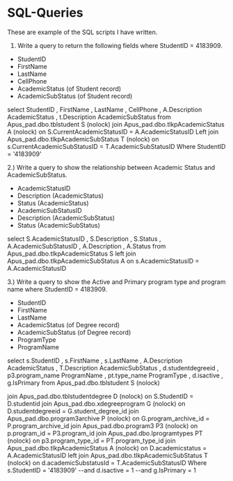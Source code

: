 # SQL-Queries
These are example of the SQL scripts I have written. 
1)	Write a query to return the following fields where StudentID = 4183909.
-	StudentID
-	FirstName
-	LastName
-	CellPhone
-	AcademicStatus (of Student record)
-	AcademicSubStatus (of Student record)

select StudentID
, FirstName
, LastName
, CellPhone
, A.Description AcademicStatus
, t.Description AcademicSubStatus
from Apus_pad.dbo.tblstudent S (nolock)
   join Apus_pad.dbo.tlkpAcademicStatus A (nolock) on S.CurrentAcademicStatusID = A.AcademicStatusID
   Left join Apus_pad.dbo.tlkpAcademicSubStatus T (nolock) on s.CurrentAcademicSubStatusID = T.AcademicSubStatusID
Where StudentID = '4183909'

2.) Write a query to show the relationship between Academic Status and AcademicSubStatus.
-	AcademicStatusID
-	Description  (AcademicStatus)
-	Status (AcademicStatus)
-	AcademicSubStatusID
-	Description (AcademicSubStatus)
-	Status (AcademicSubStatus)

select S.AcademicStatusID
, S.Description
, S.Status
, A.AcademicSubStatusID
, A.Description
, A.Status
from Apus_pad.dbo.tlkpAcademicStatus S
left join Apus_pad.dbo.tlkpAcademicSubStatus A on s.AcademicStatusID = A.AcademicStatusID

3.) Write a query to show the Active and Primary program type and program name where StudentID = 4183909.
-	StudentID
-	FirstName
-	LastName
-	AcademicStatus (of Degree record)
-	AcademicSubStatus (of Degree record)
-	ProgramType
-	ProgramName


select s.StudentID
, s.FirstName
, s.LastName
, A.Description AcademicStatus
, T.Description AcademicSubStatus
, d.studentdegreeid
, p3.program_name ProgramName
, pt.type_name ProgramType
, d.isactive
, g.IsPrimary
from Apus_pad.dbo.tblstudent S (nolock)

join Apus_pad.dbo.tblstudentdegree D (nolock) on S.StudentID = D.studentid
join Apus_pad.dbo.xdegreeprogram G (nolock) on D.studentdegreeid = G.student_degree_id
join Apus_pad.dbo.program3archive P (nolock) on G.program_archive_id = P.program_archive_id
join Apus_pad.dbo.program3 P3 (nolock) on p.program_id = P3.program_id
join Apus_pad.dbo.lprogramtypes PT (nolock) on p3.program_type_id = PT.program_type_id
join Apus_pad.dbo.tlkpAcademicStatus A (nolock) on D.academicstatus = A.AcademicStatusID
left join Apus_pad.dbo.tlkpAcademicSubStatus T (nolock) on  d.academicSubstatusId = T.AcademicSubStatusID
Where s.StudentID = '4183909'
--and d.isactive = 1
--and g.IsPrimary = 1
